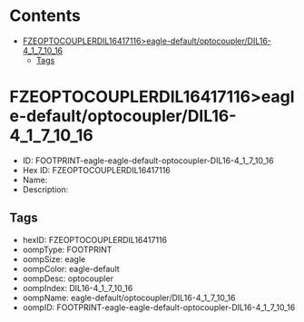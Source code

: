 



Contents
========

* [FZEOPTOCOUPLERDIL16417116>eagle-default/optocoupler/DIL16-4_1_7_10_16](#fzeoptocouplerdil16417116eagle-defaultoptocouplerdil16-4_1_7_10_16)
	* [Tags](#tags)

# FZEOPTOCOUPLERDIL16417116>eagle-default/optocoupler/DIL16-4_1_7_10_16

- ID: FOOTPRINT-eagle-eagle-default-optocoupler-DIL16-4_1_7_10_16
- Hex ID: FZEOPTOCOUPLERDIL16417116
- Name: 
- Description: 

## Tags

- hexID: FZEOPTOCOUPLERDIL16417116
- oompType: FOOTPRINT
- oompSize: eagle
- oompColor: eagle-default
- oompDesc: optocoupler
- oompIndex: DIL16-4_1_7_10_16
- oompName: eagle-default/optocoupler/DIL16-4_1_7_10_16
- oompID: FOOTPRINT-eagle-eagle-default-optocoupler-DIL16-4_1_7_10_16

